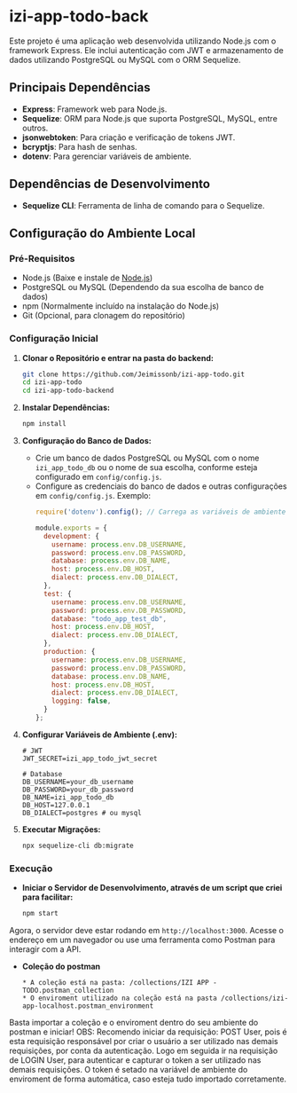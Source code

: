 # izi-app-todo-back

Este projeto é uma aplicação web desenvolvida utilizando Node.js com o framework Express. Ele inclui autenticação com JWT e armazenamento de dados utilizando PostgreSQL ou MySQL com o ORM Sequelize.

## Principais Dependências

- **Express**: Framework web para Node.js.
- **Sequelize**: ORM para Node.js que suporta PostgreSQL, MySQL, entre outros.
- **jsonwebtoken**: Para criação e verificação de tokens JWT.
- **bcryptjs**: Para hash de senhas.
- **dotenv**: Para gerenciar variáveis de ambiente.

## Dependências de Desenvolvimento

- **Sequelize CLI**: Ferramenta de linha de comando para o Sequelize.

## Configuração do Ambiente Local

### Pré-Requisitos

- Node.js (Baixe e instale de [Node.js](https://nodejs.org/))
- PostgreSQL ou MySQL (Dependendo da sua escolha de banco de dados)
- npm (Normalmente incluído na instalação do Node.js)
- Git (Opcional, para clonagem do repositório)

### Configuração Inicial

1. **Clonar o Repositório e entrar na pasta do backend:**
   ```bash
   git clone https://github.com/Jeimissonb/izi-app-todo.git
   cd izi-app-todo
   cd izi-app-todo-backend 
   ```

2. **Instalar Dependências:**
   ```bash
   npm install
   ```

3. **Configuração do Banco de Dados:**
   - Crie um banco de dados PostgreSQL ou MySQL com o nome `izi_app_todo_db` ou o nome de sua escolha, conforme esteja configurado em `config/config.js`.
   - Configure as credenciais do banco de dados e outras configurações em `config/config.js`. Exemplo:
     ```javascript
     require('dotenv').config(); // Carrega as variáveis de ambiente do arquivo .env

     module.exports = {
       development: {
         username: process.env.DB_USERNAME,
         password: process.env.DB_PASSWORD,
         database: process.env.DB_NAME,
         host: process.env.DB_HOST,
         dialect: process.env.DB_DIALECT,
       },
       test: {
         username: process.env.DB_USERNAME,
         password: process.env.DB_PASSWORD,
         database: "todo_app_test_db",
         host: process.env.DB_HOST,
         dialect: process.env.DB_DIALECT,
       },
       production: {
         username: process.env.DB_USERNAME,
         password: process.env.DB_PASSWORD,
         database: process.env.DB_NAME,
         host: process.env.DB_HOST,
         dialect: process.env.DB_DIALECT,
         logging: false,
       }
     };
     ```

4. **Configurar Variáveis de Ambiente (.env):**
   ```plaintext
   # JWT
   JWT_SECRET=izi_app_todo_jwt_secret

   # Database
   DB_USERNAME=your_db_username
   DB_PASSWORD=your_db_password
   DB_NAME=izi_app_todo_db
   DB_HOST=127.0.0.1
   DB_DIALECT=postgres # ou mysql
   ```

5. **Executar Migrações:**
   ```bash
   npx sequelize-cli db:migrate
   ```

### Execução

- **Iniciar o Servidor de Desenvolvimento, através de um script que criei para facilitar:**
  ```bash
  npm start
  ```

Agora, o servidor deve estar rodando em `http://localhost:3000`. Acesse o endereço em um navegador ou use uma ferramenta como Postman para interagir com a API.

- **Coleção do postman**
  ```plaintext
  * A coleção está na pasta: /collections/IZI APP - TODO.postman_collection
  * O enviroment utilizado na coleção está na pasta /collections/izi-app-localhost.postman_environment
  ```
Basta importar a coleção e o enviroment dentro do seu ambiente do postman e iniciar! 
OBS: Recomendo iniciar da requisição: POST User, pois é esta requisição responsável por criar o usuário a ser utilizado nas demais requisições, por conta da autenticação. 
     Logo em seguida ir na requisição de LOGIN User, para autenticar e capturar o token a ser utilizado nas demais requisições. 
     O token é setado na variável de ambiente do enviroment de forma automática, caso esteja tudo importado corretamente.

